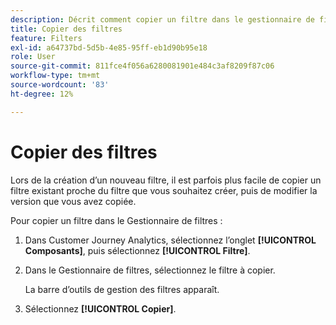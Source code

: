 ```yaml
---
description: Décrit comment copier un filtre dans le gestionnaire de filtres
title: Copier des filtres
feature: Filters
exl-id: a64737bd-5d5b-4e85-95ff-eb1d90b95e18
role: User
source-git-commit: 811fce4f056a6280081901e484c3af8209f87c06
workflow-type: tm+mt
source-wordcount: '83'
ht-degree: 12%

---
```


# Copier des filtres

Lors de la création d’un nouveau filtre, il est parfois plus facile de copier un filtre existant proche du filtre que vous souhaitez créer, puis de modifier la version que vous avez copiée.

Pour copier un filtre dans le Gestionnaire de filtres :

1. Dans Customer Journey Analytics, sélectionnez l’onglet **[!UICONTROL Composants]**, puis sélectionnez **[!UICONTROL Filtre]**.

1. Dans le Gestionnaire de filtres, sélectionnez le filtre à copier.

   La barre d’outils de gestion des filtres apparaît.

1. Sélectionnez **[!UICONTROL Copier]**.
